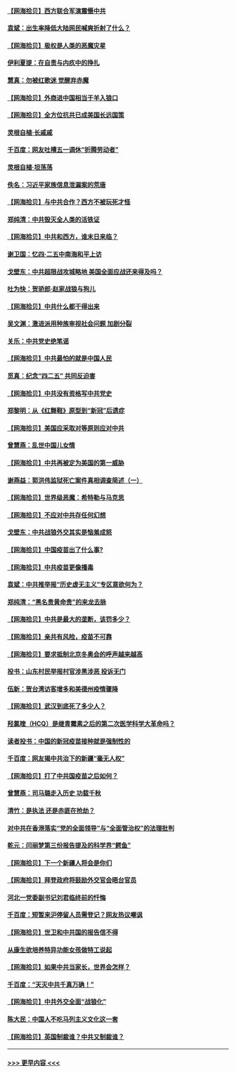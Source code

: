 #### [【网海拾贝】西方联合军演震慑中共](../pages/nsc993/n12913466.md?t=04301402) 
#### [袁斌：出生率降低大陆网民喊爽折射了什么？](../pages/nsc993/n12913365.md?t=04301402) 
#### [【网海拾贝】极权是人类的恶魔灾星](../pages/nsc993/n12910697.md?t=04301402) 
#### [伊利夏提：在自责与内疚中的挣扎](../pages/nsc993/n12910493.md?t=04301402) 
#### [慧真：勿被红歌迷 觉醒弃赤魔](../pages/nsc993/n12910485.md?t=04301402) 
#### [【网海拾贝】外商进中国相当于羊入狼口](../pages/nsc993/n12908274.md?t=04301402) 
#### [【网海拾贝】全方位抗共已成美国长远国策](../pages/nsc993/n12906878.md?t=04301402) 
#### [灵根自植‧长戚戚](../pages/nsc993/n12905585.md?t=04301402) 
#### [千百度：网友吐槽五一调休“折腾劳动者”](../pages/nsc993/n12905934.md?t=04301402) 
#### [灵根自植‧坦荡荡](../pages/nsc993/n12905562.md?t=04301402) 
#### [佚名：习近平家族信息泄漏案的荒唐](../pages/nsc993/n12904705.md?t=04301402) 
#### [【网海拾贝】与中共合作？西方不被玩死才怪](../pages/nsc993/n12903873.md?t=04301402) 
#### [郑纯清：中共毁灭全人类的活铁证](../pages/nsc993/n12903785.md?t=04301402) 
#### [【网海拾贝】中共和西方，谁末日来临？](../pages/nsc993/n12903482.md?t=04301402) 
#### [谢卫国：忆四‧二五中南海和平上访](../pages/nsc993/n12902192.md?t=04301402) 
#### [戈壁东：中共超限战攻城略地 美国全面应战还来得及吗？](../pages/nsc993/n12902297.md?t=04301402) 
#### [吐为快：贺骄郎‧赵家战狼与狗儿](../pages/nsc993/n12902280.md?t=04301402) 
#### [【网海拾贝】中共什么都干得出来](../pages/nsc993/n12897500.md?t=04301402) 
#### [吴文渊：激进派用种族审视社会问题 加剧分裂](../pages/nsc993/n12893881.md?t=04301402) 
#### [关乐：中共党史绝笔谣](../pages/nsc993/n12897270.md?t=04301402) 
#### [【网海拾贝】中共最怕的就是中国人民](../pages/nsc993/n12894705.md?t=04301402) 
#### [觅真：纪念“四二五” 共同反迫害](../pages/nsc993/n12894553.md?t=04301402) 
#### [【网海拾贝】中共没有资格写中共党史](../pages/nsc993/n12892231.md?t=04301402) 
#### [郑黎明：从《红舞鞋》原型到“新冠”后遗症](../pages/nsc993/n12890469.md?t=04301402) 
#### [【网海拾贝】美国应采取对等原则应对中共](../pages/nsc993/n12889176.md?t=04301402) 
#### [曾慧燕：乱世中国儿女情](../pages/nsc993/n12887931.md?t=04301402) 
#### [【网海拾贝】中共再被定为美国的第一威胁](../pages/nsc993/n12887580.md?t=04301402) 
#### [谢燕益：郭洪伟监狱死亡案件真相调查简述（一）](../pages/nsc993/n12885648.md?t=04301402) 
#### [【网海拾贝】世界级恶魔：希特勒与马克思](../pages/nsc993/n12884062.md?t=04301402) 
#### [【网海拾贝】不应对中共存任何幻想](../pages/nsc993/n12881460.md?t=04301402) 
#### [戈壁东：中共战狼外交其实是恼羞成怒](../pages/nsc993/n12880392.md?t=04301402) 
#### [【网海拾贝】中国疫苗出了什么事?](../pages/nsc993/n12879124.md?t=04301402) 
#### [【网海拾贝】中共疫苗更像播毒](../pages/nsc993/n12876631.md?t=04301402) 
#### [袁斌：中共推举报“历史虚无主义”专区意欲何为？](../pages/nsc993/n12876530.md?t=04301402) 
#### [郑纯清：“黑名贵黄命贵”的来龙去脉](../pages/nsc993/n12875589.md?t=04301402) 
#### [【网海拾贝】中共是最大的垄断，该罚多少？](../pages/nsc993/n12874006.md?t=04301402) 
#### [【网海拾贝】亲共有风险，疫苗不可靠](../pages/nsc993/n12872224.md?t=04301402) 
#### [【网海拾贝】要求抵制北京冬奥会的呼声越来越高](../pages/nsc993/n12868962.md?t=04301402) 
#### [投书：山东村民举报村官涉黑涉恶 投诉无门](../pages/nsc993/n12869726.md?t=04301402) 
#### [伍新：贺台湾访客增多和美德州疫情骤降](../pages/nsc993/n12865651.md?t=04301402) 
#### [【网海拾贝】武汉到底死了多少人？](../pages/nsc993/n12863707.md?t=04301402) 
#### [羟氯喹（HCQ）是继青霉素之后的第二次医学科学大革命吗？](../pages/nsc993/n12638564.md?t=04301402) 
#### [读者投书：中国的新冠疫苗接种就是强制性的](../pages/nsc993/n12859932.md?t=04301402) 
#### [千百度：网友揭中共治下的新疆“毫无人权”](../pages/nsc993/n12858385.md?t=04301402) 
#### [【网海拾贝】打了中共国疫苗之后如何？](../pages/nsc993/n12857866.md?t=04301402) 
#### [曾慧燕：司马璐走入历史 功载千秋](../pages/nsc993/n12856996.md?t=04301402) 
#### [清竹：是执法 还是赤匪在抢劫？](../pages/nsc993/n12856952.md?t=04301402) 
#### [对中共在香港落实“党的全面领导”与“全面管治权”的法理批判](../pages/nsc993/n12856929.md?t=04301402) 
#### [乾元：闫丽梦第三份报告提及的科学界“鳄鱼”](../pages/nsc993/n12855985.md?t=04301402) 
#### [【网海拾贝】下一个新疆人将会是你们](../pages/nsc993/n12855864.md?t=04301402) 
#### [【网海拾贝】拜登政府将鼓励外交官会晤台官员](../pages/nsc993/n12853615.md?t=04301402) 
#### [河北一党委副书记刘君临终前的忏悔](../pages/nsc993/n12849420.md?t=04301402) 
#### [千百度：短暂来沪停留人员需登记？网友热议嘲讽](../pages/nsc993/n12853497.md?t=04301402) 
#### [【网海拾贝】世卫和中共国的报告信不得](../pages/nsc993/n12850902.md?t=04301402) 
#### [从康生欲培养特异功能女孩做特工说起](../pages/nsc993/n12849289.md?t=04301402) 
#### [【网海拾贝】如果中共当家长，世界会怎样？](../pages/nsc993/n12848436.md?t=04301402) 
#### [千百度：“天灭中共千真万确！”](../pages/nsc993/n12845659.md?t=04301402) 
#### [【网海拾贝】中共外交全面“战狼化”](../pages/nsc993/n12845607.md?t=04301402) 
#### [陈大民：中国人不吃马列主义文化这一套](../pages/nsc993/n12842496.md?t=04301402) 
#### [【网海拾贝】英国制裁谁？中共又制裁谁？](../pages/nsc993/n12840909.md?t=04301402) 

----
#### [ >>> 更早内容 <<< ](../indexes/nsc993-earlier.md)
